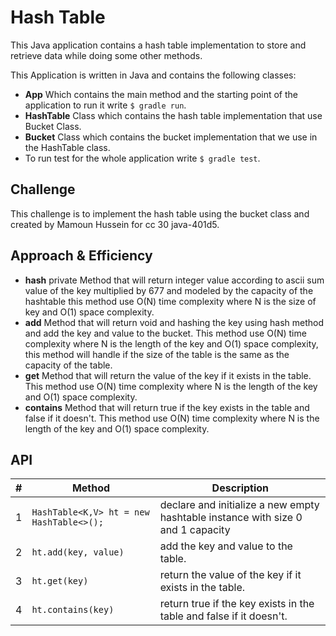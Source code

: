 # Hash Table

This Java application contains a hash table implementation to store and retrieve data while doing some other methods.

This Application is written in Java and contains the following classes:

- **App** Which contains the main method and the starting point of the application to run it write `$ gradle run`.
- **HashTable** Class which contains the hash table implementation that use Bucket Class.
- **Bucket** Class which contains the bucket implementation that we use in the HashTable class.
- To run test for the whole application write `$ gradle test`.

## Challenge

This challenge is to implement the hash table using the bucket class and created by Mamoun Hussein for cc 30 java-401d5.

## Approach & Efficiency

- **hash** private Method that will return integer value according to ascii sum value of the key multiplied by 677 and
  modeled by the capacity of the hashtable this method use O(N) time complexity where N is the size of key and O(1)
  space complexity.
- **add** Method that will return void and hashing the key using hash method and add the key and value to the bucket.
  This method use O(N) time complexity where N is the length of the key and O(1) space complexity, this method will
  handle if the size of the table is the same as the capacity of the table.
- **get** Method that will return the value of the key if it exists in the table. This method use O(N) time complexity
  where N is the length of the key and O(1) space complexity.
- **contains** Method that will return true if the key exists in the table and false if it doesn't. This method use O(N)
  time complexity where N is the length of the key and O(1) space complexity.

## API

| #  | Method | Description |
| ----------- | ----------- | -----------|
|1| `HashTable<K,V> ht = new HashTable<>();`|declare and initialize a new empty hashtable instance with size 0 and 1 capacity |
|2| `ht.add(key, value)` | add the key and value to the table.|
|3| `ht.get(key)` | return the value of the key if it exists in the table.|
|4| `ht.contains(key)` | return true if the key exists in the table and false if it doesn't.|
